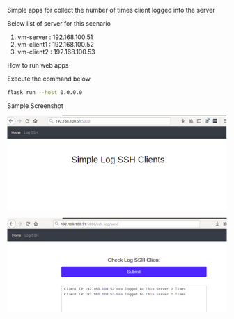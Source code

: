 Simple apps for collect the number of times client logged into the server

Below list of server for this scenario

1. vm-server  : 192.168.100.51
2. vm-client1 : 192.168.100.52
3. vm-client2 : 192.168.100.53

How to run web apps

Execute the command below

```bash
flask run --host 0.0.0.0
```

Sample Screenshot

![Screenshot](img/img1.png)

![Screenshot](img/img2.png)
